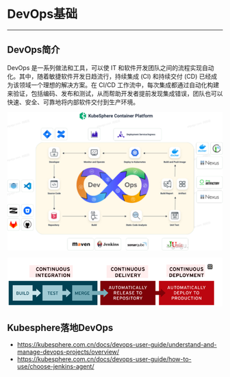 #	DevOps基础

----

##  DevOps简介

DevOps 是一系列做法和工具，可以使 IT 和软件开发团队之间的流程实现自动化。其中，随着敏捷软件开发日趋流行，持续集成 (CI) 和持续交付 (CD) 已经成为该领域一个理想的解决方案。在 CI/CD 工作流中，每次集成都通过自动化构建来验证，包括编码、发布和测试，从而帮助开发者提前发现集成错误，团队也可以快速、安全、可靠地将内部软件交付到生产环境。

![](../images/2022/01/20220121153615.png)

![](../images/2022/01/20220121153631.png)

##  Kubesphere落地DevOps

+   https://kubesphere.com.cn/docs/devops-user-guide/understand-and-manage-devops-projects/overview/
+   https://kubesphere.com.cn/docs/devops-user-guide/how-to-use/choose-jenkins-agent/